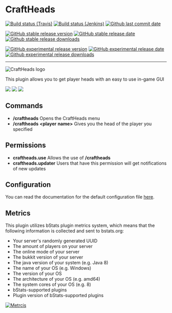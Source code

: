 # CraftHeads
[![Build status (Travis)](https://img.shields.io/travis/com/ursinn/craftheads/develop?label=Travis&logo=travis)](https://travis-ci.com/ursinn/craftheads)
[![Build status (Jenkins)](https://img.shields.io/jenkins/build?jobUrl=https%3A%2F%2Fci.ursinn.dev%2Fjob%2Fursinn%2Fjob%2Fcraftheads%2Fjob%2Fdevelop%2F&label=Jenkins&logo=jenkins)](https://ci.ursinn.dev/job/ursinn/job/craftheads)
[![Github last commit date](https://img.shields.io/github/last-commit/ursinn/craftheads?label=Updated&logo=github)](https://github.com/gmcbm/gmcbm/commits)

[![GitHub stable release version](https://img.shields.io/github/release/ursinn/craftheads?label=Stable&logo=github)](https://github.com/ursinn/craftheads/releases/latest)
[![GitHub stable release date](https://img.shields.io/github/release-date/ursinn/craftheads?label=Released&logo=github)](https://github.com/ursinn/craftheads/releases/latest)
[![Github stable release downloads](https://img.shields.io/github/downloads/ursinn/craftheads/latest/total?label=Downloads&logo=github)](https://github.com/ursinn/craftheads/releases/latest)

[![GitHub experimental release version](https://img.shields.io/github/release/ursinn/craftheads/all?label=Experimental&logo=github)](https://github.com/ursinn/craftheads/releases)
[![GitHub experimental release date](https://img.shields.io/github/release-date-pre/ursinn/craftheads?label=Released&logo=github)](https://github.com/ursinn/craftheads/releases)
[![Github experimental release downloads](https://img.shields.io/github/downloads-pre/ursinn/craftheads/latest/total?label=Downloads&logo=github)](https://github.com/ursinn/craftheads/releases)

---

![CraftHeads logo](http://i.imgur.com/WqkRLhF.png)

This plugin allows you to get player heads with an easy to use in-game GUI

![](http://i.imgur.com/qaC7lmA.png)
![](http://i.imgur.com/RbqMbRu.png)
![](http://i.imgur.com/PWqekGh.png)

## **Commands**
* **/craftheads** Opens the CraftHeads menu
* **/craftheads** **<player** **name>** Gives you the head of the player you specified

## **Permissions**
* **craftheads.use** Allows the use of **/craftheads**
* **craftheads.updater** Users that have this permission will get notifications of new updates

## **Configuration**
You can read the documentation for the default configuration file [here](https://github.com/ursinn/CraftHeads/blob/master/src/main/resources/config.yml).

## **Metrics**
This plugin utilizes bStats plugin metrics system, which means that the following information is collected and sent to bstats.org:
* Your server's randomly generated UUID
* The amount of players on your server
* The online mode of your server
* The bukkit version of your server
* The java version of your system (e.g. Java 8)
* The name of your OS (e.g. Windows)
* The version of your OS
* The architecture of your OS (e.g. amd64)
* The system cores of your OS (e.g. 8)
* bStats-supported plugins
* Plugin version of bStats-supported plugins

[![Metrcis](https://bstats.org/signatures/bukkit/CraftHeads.svg)](https://bstats.org/plugin/bukkit/CraftHeads/3033)
